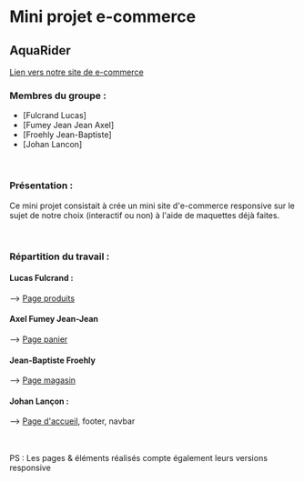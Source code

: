 # Mini projet e-commerce

## AquaRider 
[Lien vers notre site de e-commerce](https://jlancon8.github.io/mini-projet_e-commerce/)

### Membres du groupe :

- [Fulcrand Lucas]
- [Fumey Jean Jean Axel]  
- [Froehly Jean-Baptiste]
- [Johan Lancon]

<br>

### Présentation :

Ce mini projet consistait à crée un mini site d'e-commerce responsive sur le sujet de notre choix (interactif ou non) à l'aide de maquettes déjà faites.

<br>

### Répartition du travail :

#### Lucas Fulcrand :
  --> <a href="https://jlancon8.github.io/mini-projet_e-commerce/produits.html" target="_blank">Page produits</a>
<br>
#### Axel Fumey Jean-Jean
  --> <a href="https://jlancon8.github.io/mini-projet_e-commerce/panier.html" target="_blank">Page panier</a>
<br>
#### Jean-Baptiste Froehly
  --> <a href="https://jlancon8.github.io/mini-projet_e-commerce/magasin.html" target="_blank">Page magasin</a>
<br>
#### Johan Lançon :
  --> <a href="https://jlancon8.github.io/mini-projet_e-commerce/" target="_blank">Page d'accueil</a>, footer, navbar


<br>
<br>
PS : Les pages & éléments réalisés compte également leurs versions responsive

